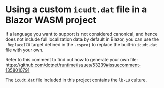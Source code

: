 # Using a custom `icudt.dat` file in a Blazor WASM project

If a language you want to support is not considered canonical, and hence does not include full localization data by default in Blazor, you can use the `_ReplaceICU` target defined in the `.csproj` to replace the built-in `icudt.dat` file with your own.

Refer to this comment to find out how to generate your own file: https://github.com/dotnet/runtime/issues/53239#issuecomment-1358010791

The `icudt.dat` file included in this project contains the `lb-LU` culture.
